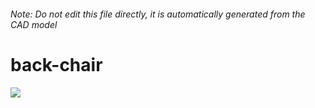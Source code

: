 ###### Note: Do not edit this file directly, it is automatically generated from the CAD model

# back-chair

![](/project.svg)

